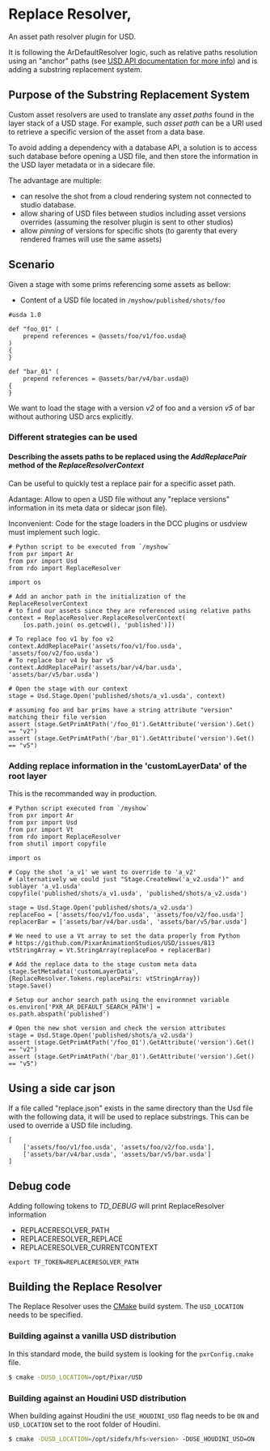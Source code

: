 # Replace Resolver,

An asset path resolver plugin for USD.

It is following the ArDefaultResolver logic, such as relative paths resolution using an "anchor"
paths (see [USD API documentation for more info](http://graphics.pixar.com/usd/docs/api/class_ar_default_resolver.html#details))
and is adding a substring replacement system.


## Purpose of the Substring Replacement System

Custom asset resolvers are used to translate any _asset paths_ found in the layer stack of a USD stage.
For example, such _asset path_ can be a URI used to retrieve a specific version of the asset from a data base.

To avoid adding a dependency with a database API, a solution is to access such database before opening a USD file,
and then store the information in the USD layer metadata or in a sidecare file.

The advantage are multiple:
- can resolve the shot from a cloud rendering system not connected to studio database.
- allow sharing of USD files between studios including asset versions overrides (assuming the resolver plugin is sent to other studios)
- allow _pinning_ of versions for specific shots (to garenty that every rendered frames will use the same assets)

## Scenario


Given a stage with some prims referencing some assets as bellow:

- Content of a USD file located in `/myshow/published/shots/foo`
```
#usda 1.0

def "foo_01" (
	prepend references = @assets/foo/v1/foo.usda@
)
{
}

def "bar_01" (
	prepend references = @assets/bar/v4/bar.usda@)
{
}
```
We want to load the stage with a version *v2* of foo and a version *v5* of bar without authoring USD arcs explicitly.


### Different strategies can be used

#### Describing the assets paths to be replaced using the _AddReplacePair_ method of the _ReplaceResolverContext_

Can be useful to quickly test a replace pair for a specific asset path.

Adantage: 
Allow to open a USD file without any "replace versions" information in its meta data or sidecar json file).

Inconvenient:
Code for the stage loaders in the DCC plugins or usdview must implement such logic.

```
# Python script to be executed from `/myshow`
from pxr import Ar
from pxr import Usd
from rdo import ReplaceResolver

import os

# Add an anchor path in the initialization of the ReplaceResolverContext
# to find our assets since they are referenced using relative paths
context = ReplaceResolver.ReplaceResolverContext(
	[os.path.join( os.getcwd(), 'published')])

# To replace foo v1 by foo v2
context.AddReplacePair('assets/foo/v1/foo.usda', 'assets/foo/v2/foo.usda')
# To replace bar v4 by bar v5
context.AddReplacePair('assets/bar/v4/bar.usda', 'assets/bar/v5/bar.usda')

# Open the stage with our context
stage = Usd.Stage.Open('published/shots/a_v1.usda', context)

# assuming foo and bar prims have a string attribute "version" matching their file version
assert (stage.GetPrimAtPath('/foo_01').GetAttribute('version').Get() == "v2")
assert (stage.GetPrimAtPath('/bar_01').GetAttribute('version').Get() == "v5")
``` 

### Adding replace information in the 'customLayerData' of the root layer

This is the recommanded way in production.


```
# Python script executed from `/myshow`
from pxr import Ar
from pxr import Usd
from pxr import Vt
from rdo import ReplaceResolver
from shutil import copyfile

import os

# Copy the shot 'a_v1' we want to override to 'a_v2'
# (alternatively we could just "Stage.CreateNew('a_v2.usda')" and sublayer 'a_v1.usda'
copyfile('published/shots/a_v1.usda', 'published/shots/a_v2.usda')

stage = Usd.Stage.Open('published/shots/a_v2.usda')
replaceFoo = ['assets/foo/v1/foo.usda', 'assets/foo/v2/foo.usda']
replacerBar = ['assets/bar/v4/bar.usda', 'assets/bar/v5/bar.usda']

# We need to use a Vt array to set the data properly from Python
# https://github.com/PixarAnimationStudios/USD/issues/813
vtStringArray = Vt.StringArray(replaceFoo + replacerBar)

# Add the replace data to the stage custom meta data
stage.SetMetadata('customLayerData', {ReplaceResolver.Tokens.replacePairs: vtStringArray})
stage.Save()

# Setup our anchor search path using the environmnet variable
os.environ['PXR_AR_DEFAULT_SEARCH_PATH'] = os.path.abspath('published')

# Open the new shot version and check the version attributes
stage = Usd.Stage.Open('published/shots/a_v2.usda')
assert (stage.GetPrimAtPath('/foo_01').GetAttribute('version').Get() == "v2")
assert (stage.GetPrimAtPath('/bar_01').GetAttribute('version').Get() == "v5")
```

## Using a side car json

If a file called "replace.json" exists in the same directory than the Usd file with the following data,
it will be used to replace substrings. This can be used to override a USD file including.

```
[
	['assets/foo/v1/foo.usda', 'assets/foo/v2/foo.usda'], 
	['assets/bar/v4/bar.usda', 'assets/bar/v5/bar.usda']
]
```

## Debug code

Adding following tokens to *TD_DEBUG* will print ReplaceResolver information
* REPLACERESOLVER_PATH
* REPLACERESOLVER_REPLACE
* REPLACERESOLVER_CURRENTCONTEXT

`export TF_TOKEN=REPLACERESOLVER_PATH `

## Building the Replace Resolver

The Replace Resolver uses the [CMake](https://cmake.org/) build system. The `USD_LOCATION` needs to be specified.

### Building against a vanilla USD distribution

In this standard mode, the build system is looking for the `pxrConfig.cmake` file.

``` sh
$ cmake -DUSD_LOCATION=/opt/Pixar/USD
```

### Building against an Houdini USD distribution

When building against Houdini the `USE_HOUDINI_USD` flag needs to be `ON` and `USD_LOCATION` set to the root folder of Houdini.

``` sh
$ cmake -DUSD_LOCATION=/opt/sidefx/hfs<version> -DUSE_HOUDINI_USD=ON
```
